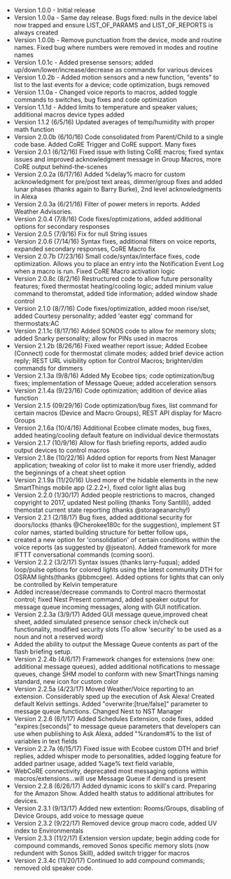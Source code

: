  *  Version 1.0.0 - Initial release
 *  Version 1.0.0a - Same day release. Bugs fixed: nulls in the device label now trapped and ensure LIST_OF_PARAMS and LIST_OF_REPORTS is always created
 *  Version 1.0.0b - Remove punctuation from the device, mode and routine names. Fixed bug where numbers were removed in modes and routine names 
 *  Version 1.0.1c - Added presense sensors; added up/down/lower/increase/decrease as commands for various devices
 *  Version 1.0.2b - Added motion sensors and a new function, "events" to list to the last events for a device; code optimization, bugs removed
 *  Version 1.1.0a - Changed voice reports to macros, added toggle commands to switches, bug fixes and code optimization
 *  Version 1.1.1d - Added limits to temperature and speaker values; additional macros device types added
 *  Version 1.1.2 (6/5/16) Updated averages of temp/humidity with proper math function
 *  Version 2.0.0b (6/10/16) Code consolidated from Parent/Child to a single code base. Added CoRE Trigger and CoRE support. Many fixes
 *  Version 2.0.1 (6/12/16) Fixed issue with listing CoRE macros; fixed syntax issues and improved acknowledgment message in Group Macros, more CoRE output behind-the-scenes
 *  Version 2.0.2a (6/17/16) Added %delay% macro for custom acknowledgment for pre/post text areas, dimmer/group fixes and added lunar phases (thanks again to Barry Burke), 2nd level acknowledgments in Alexa
 *  Version 2.0.3a (6/21/16) Filter of power meters in reports. Added Weather Advisories.
 *  Version 2.0.4 (7/8/16) Code fixes/optimizations, added additional options for secondary responses
 *  Version 2.0.5 (7/9/16) Fix for null String issues
 *  Version 2.0.6 (7/14/16) Syntax fixes, additional filters on voice reports, expanded secondary responses, CoRE Macro fix
 *  Version 2.0.7b (7/23/16) Small code/syntax/interface fixes, code optimization. Allows you to place an entry into the Notification Event Log when a macro is run. Fixed CoRE Macro activation logic
 *  Version 2.0.8c (8/2/16) Restructured code to allow future personality features; fixed thermostat heating/cooling logic; added minium value command to theromstat, added tide information; added window shade control
 *  Version 2.1.0 (8/7/16) Code fixes/optimization, added moon rise/set, added Courtesy personality; added 'easter egg' command for thermostats:AC
 *  Version 2.1.1c (8/17/16) Added SONOS code to allow for memory slots; added Snarky personality; allow for PINs used in macros
 *  Version 2.1.2b (8/26/16) Fixed weather report issue; Added Ecobee (Connect) code for thermostat climate modes; added brief device action reply; REST URL visibility option for Control Macros; brighten/dim commands for dimmers
 *  Version 2.1.3a (9/8/16) Added My Ecobee tips; code optimization/bug fixes; implementation of Message Queue; added acceleration sensors
 *  Version 2.1.4a (9/23/16) Code optimization; addition of device alias function
 *  Version 2.1.5 (09/29/16) Code optimization/bug fixes, list command for certain macros (Device and Macro Groups), REST API display for Macro Groups
 *  Version 2.1.6a (10/4/16) Additional Ecobee climate modes, bug fixes, added heating/cooling default feature on individual device thermostats
 *  Version 2.1.7 (10/9/16) Allow for flash briefing reports, added audio output devices to control macros
 *  Version 2.1.8e (10/22/16) Added option for reports from Nest Manager application; tweaking of color list to make it more user friendly, added the beginnings of a cheat sheet option
 *  Version 2.1.9a (11/20/16) Used more of the hidable elements in the new SmartThings mobile app (2.2.2+), fixed color light alias bug
 *  Version 2.2.0 (1/30/17) Added people restrictions to macros, changed copyright to 2017, updated Nest polling (thanks Tony Santilli), added themostat current state reporting (thanks @storageanarchy!)
  *	Version 2.2.1 (2/18/17) Bug fixes, added additional security for doors/locks (thanks @Cherokee180c for the suggestion), implement ST color names, started building structure for better follow ups,
 *	created a new option for 'consolidation' of certain conditions within the voice reports (as suggested by @jseaton). Added framework for more IFTTT conversational commands (coming soon).
 *	Version 2.2.2 (3/2/17) Syntax issues (thanks larry-fuqua); added loop/pulse options for colored lights using the latest community DTH for OSRAM lights(thanks @bbmcgee). Added options for lights that can only be controlled by Kelvin temperature
 *  Added increase/decrease commands to Control macro thermostat control; fixed Nest Present command, added speaker output for message queue incoming messages, along with GUI notification.
 *	Version 2.2.3a (3/9/17) Added GUI message queue,improved cheat sheet, added simulated presence sensor check in/check out functionality, modified security slots (To allow 'security' to be used as a noun and not a reserved word)
 *	Added the ability to output the Message Queue contents as part of the flash briefing setup.
  *  Version 2.2.4b (4/6/17) Framework changes for extensions (new one: additional message queues), added additional notifications to message queues, change SHM model to conform with new SmartThings naming standard, new icon for custom color
 *  Version 2.2.5a (4/23/17) Moved Weather/Voice reporting to an extension. Considerably sped up the execution of Ask Alexa! Created default Kelvin settings. Added "overwrite:[true/false]" parameter to message queue functions. Changed Nest to NST Manager
 *  Version 2.2.6 (6/1/17) Added Schedules Extension, code fixes, added "expires:[seconds]" to message queue parameters that developers can use when publishing to Ask Alexa, added "%random#% to the list of variables in text fields
  *  Version 2.2.7a (6/15/17) Fixed issue with Ecobee custom DTH and brief replies, added whisper mode to personalities, added logging feature for added partner usage, added %age% text field variable, 
 *  WebCoRE connectivity, deprecated most messaging options within macros/extensions...will use Message Queue if demand is present
 *  Version 2.2.8 (6/26/17) Added dynamic icons to skill's card. Preparing for the Amazon Show. Added health status to additional attributes for devices.
  *  Version 2.3.1 (9/13/17) Added new extention: Rooms/Groups, disabling of Device Groups, add voice to message queue
 *  Version 2.3.2 (9/22/17) Removed device group macro code, added UV index to Environmentals
 *  Version 2.3.3 (11/2/17) Extension version update; begin adding code for compound commands, removed Sonos specific memory slots (now redundent with Sonos Skill), added switch trigger for macros
 *  Version 2.3.4c (11/20/17) Continued to add compound commands; removed old speaker code.
